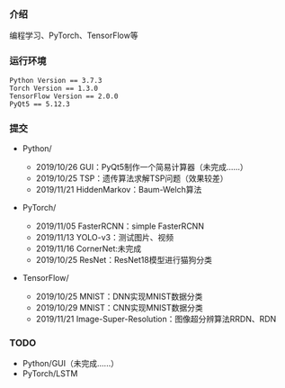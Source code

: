 ### 介绍
编程学习、PyTorch、TensorFlow等

### 运行环境

```
Python Version == 3.7.3
Torch Version == 1.3.0
TensorFlow Version == 2.0.0
PyQt5 == 5.12.3
```

### 提交

* Python/
   * 2019/10/26 GUI：PyQt5制作一个简易计算器（未完成......）
   * 2019/10/25 TSP：遗传算法求解TSP问题（效果较差）
   * 2019/11/21 HiddenMarkov：Baum-Welch算法

* PyTorch/
   * 2019/11/05 FasterRCNN：simple FasterRCNN
   * 2019/11/13 YOLO-v3：测试图片、视频
   * 2019/11/16 CornerNet:未完成
   * 2019/10/25 ResNet：ResNet18模型进行猫狗分类

* TensorFlow/
   * 2019/10/25 MNIST：DNN实现MNIST数据分类
   * 2019/10/29 MNIST：CNN实现MNIST数据分类
   * 2019/11/21 Image-Super-Resolution：图像超分辨算法RRDN、RDN


### TODO
* Python/GUI（未完成......）
* PyTorch/LSTM

